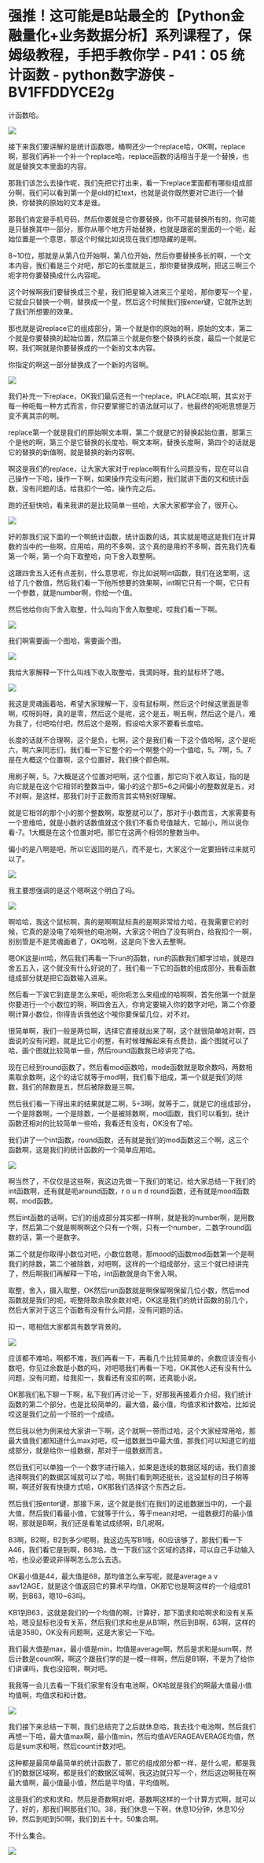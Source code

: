 # 强推！这可能是B站最全的【Python金融量化+业务数据分析】系列课程了，保姆级教程，手把手教你学 - P41：05 统计函数 - python数字游侠 - BV1FFDDYCE2g

计函数哈。

![](img/ad8093229973bcab45ec659c1949c76c_1.png)

接下来我们要讲解的是统计函数嗯，桶啊还少一个replace哈，OK啊，replace啊，那我们再补一个补一个replace哈，replace函数的话相当于是一个替换，也就是替换文本里面的内容。

那我们该怎么去操作呢，我们先把它打出来，看一下replace里面都有哪些组成部分啊，我们可以看到第一个是old的杠text，也就是说你既然要对它进行一个替换，你替换的原始的文本是谁。

那我们肯定是手机号码，然后你要就是它你要替换，你不可能替换所有的，你可能是只替换其中一部分，那你从哪个地方开始替换，也就是跟密的里面的一个呃，起始位置是一个意思，那这个时候比如说现在我们想隐藏的是啊。

8~10位，那就是从第八位开始啊，第八位开始，然后你要替换多长的啊，一个文本内容，我们看是三个对吧，那它的长度就是三，那你要替换成啊，把这三啊三个呃字符你要替换成什么内容呢。

这个时候啊我们要替换成三个星，我们把星输入进来三个星哈，那你要写一个星，它就会只替换一个啊，替换成一个星，然后这个时候我们按enter键，它就所达到了我们所想要的效果。

那也就是说replace它的组成部分，第一个就是你的原始的啊，原始的文本，第二个就是你要替换的起始位置，然后第三个就是你整个替换的长度，最后一个就是它啊，我们啊就是你要替换成的一个新的文本内容。

你指定的啊这一部分替换成了一个新的内容啊。

![](img/ad8093229973bcab45ec659c1949c76c_3.png)

我们补充一下replace，OK我们最后还有一个replace，IPLACE哈L啊，其实对于每一种呃每一种方式而言，你只要掌握它的语法就可以了，他最终的呃呃思想是万变不离其宗的啊。

replace第一个就是我们的原始啊文本啊，第二个就是它的替换起始位置，那第三个是他的啊，第三个是它替换的长度哈，啊文本啊，替换长度啊，第四个的话就是它的替换的新值啊，就是替换的新内容啊。

啊这是我们的replace，让大家大家对于replace啊有什么问题没有，现在可以自己操作一下哈，操作一下啊，如果操作完没有问题，我们就讲下面的文和统计函数，没有问题的话，给我扣个一哈，操作完之后。

跑的还挺快哈，看来我讲的是比较简单一些哈，大家大家都学会了，很开心。

![](img/ad8093229973bcab45ec659c1949c76c_5.png)

好的那我们说下面的一个啊统计函数，统计函数的话，其实就是嗯这是我们在计算数的当中的一些啊，应用哈，用的不多啊，这个真的是用的不多啊，首先我们先看第一个啊，第一个向下取整哈，向下舍入取整啊。

这跟四舍五入还有点差别，什么意思呢，你比如说啊int函数，我们在这里啊，这给了几个数值，然后我们看一下他所想要的效果啊，int啊它只有一个啊，它只有一个参数，就是number啊，你给一个值。

然后他给你向下舍入取整，什么叫向下舍入取整呢，哎我们看一下啊。

![](img/ad8093229973bcab45ec659c1949c76c_7.png)

我们啊需要画一个图哈，需要画个图。

![](img/ad8093229973bcab45ec659c1949c76c_9.png)

我给大家解释一下什么叫线下收入取整哈，我滴妈呀，我的鼠标坏了嗯。

![](img/ad8093229973bcab45ec659c1949c76c_11.png)

我这是灵魂画着哈，希望大家理解一下，没有鼠标啊，然后这个时候这里面是零啊，哎呀妈呀，真的是零，然后这个是呢，这个是五，啊五啊，然后这个是八，难为我了，付吧哈付吧，然后这个是啊，假设哈大家不要看长度哈。

长度的话就不合理啊，这个是负，七啊，这个是我们看一下这个值哈啊，这个是呃六，啊六来同志们，我们看一下它整个的一个啊整个的一个值哈，5。7啊，5。7是在大概这个位置啊，这个位置好，我们换个颜色啊。

用刷子啊，5。7大概是这个位置对吧啊，这个位置，那它向下收入取证，指的是向它就是在这个它相邻的整数当中，偏小的这个那5~6之间偏小的整数就是五，对不对啊，是这样，那我们对于正数而言其实特别好理解。

就是它相邻的那个小的那个整数啊，取整就可以了，那对于小数而言，大家需要有一个思维哈，就是小数的话数值就这个我们不看负号值越大，它越小，所以说你看-7。1大概是在这个位置对吧，那它在这两个相邻的整数当中。

偏小的是八啊是吧，所以它返回的是八，而不是七，大家这个一定要扭转过来就可以了。

![](img/ad8093229973bcab45ec659c1949c76c_13.png)

我主要想强调的是这个嗯啊这个明白了吗。

![](img/ad8093229973bcab45ec659c1949c76c_15.png)

啊哈哈，我这个鼠标啊，真的是啊啊鼠标真的是啊非常给力哈，在我需要它的时候，它真的是没电了哈啊他的电池啊，大家这个明白了没有明白，给我扣个一啊，别别管是不是灵魂画者了，OK哈啊，这是向下舍入去整啊。

嗯OK这是int哈，然后我们再看一下run的函数，run的函数我们都学过哈，就是四舍五五入，这个就没有什么好说的了，我们看一下它的函数的组成部分，我看函数组成部分就是把它函数输入进来。

然后看一下诶它到底是怎么来呃，呃你呃怎么来组成的哈啊啊，首先他第一个就是你要进行一个小数位的啊，啊四舍五入，你肯定要输入你的数字对吧，第二个你要啊计算小数位，你得告诉我他这个唉你要保留几位，对不对。

很简单啊，我们一般是两位啊，选择它直接就出来了啊，这个就很简单哈对啊，四面说的没有问题，就是比它小的整，有时候理解起来有点费劲，画个图就可以了哈，画个图就比较简单一些，然后round函数我已经讲完了哈。

现在已经到round函数了，然后看mod函数哈，mode函数就是取余数吗，两数相乘取余数啊，这个的话它就等于mod啊，我们看下组成，第一个就是我们的除数，我们的除数是五，然后被除数是三啊。

然后我们看一下得出来的结果就是二啊，5÷3啊，就等于二，就是它的组成部分，一个是除数啊，一个是除数，一个是被除数啊，mod函数，我们可以看到，统计函数还相对的比较简单一些哈，我看还有没有，OK没有了哈。

我们讲了一个int函数，round函数，还有就是我们的mod函数这三个啊，这三个函数啊，这是我们的统计函数的一个简单应用哈。



![](img/ad8093229973bcab45ec659c1949c76c_17.png)

啊当然了，不仅仅是这些啊，我这边先做一下我们的笔记，给大家总结一下我们的int函数啊，还有就是呃around函数，r o u n d round函数，还有就是mood函数啊，mod函数。

然后int函数的话啊，它们的组成部分其实都一样啊，就是我的number啊，是用数字，然后第二个就是啊啊啊这个只有一个啊，只有一个number，二数字round函数的话，第一个是数字。

第二个就是你取得小数位对吧，小数位数嗯，那mood的函数mod函数第一个是啊我们的除数，第二个被除数，对吧啊，这样的一个组成部分，这三个就已经讲完了，然后啊我们再解释一下哈，int函数就是向下舍入啊。

取整，舍入，摄入取整，OK然后run函数就是啊保留啊保留几位小数，然后mod函数就是我们的呃，呃整除取余取余数对吧，OK这是我们的统计函数的前几个，然后大家对于这三个函数有没有什么问题，没有问题的话。

扣一，嗯相信大家都具有数学背景的。

![](img/ad8093229973bcab45ec659c1949c76c_19.png)

应该都不难哈，啊都不难，我们再看一下，再看几个比较简单的，余数应该没有小数吧，你见过余数是小数的吗，对吧嗯我们再看一下哈，OK其他人还有没有什么问题，没有问题，给我扣一，我看还有没扣的啊，还真能小说。

OK那我们私下聊一下啊，私下我们再讨论一下，好那我再接着介介绍，我们统计函数的第二个部分，也是比较简单的，最大值，最小值，均值求和计数哈，比如说哎这是我们之前一个班的一个成绩。

然后我以他为例来给大家讲一下啊，这个就啊一带而过哈，这个大家经常用哈，那最大值我们都知道什么max对吧，哎一组数据当中最大值，那我们可以知道它的组成部分，就是给你一组数据，那对于一组数据而言。

然后我们可以单独一个一个数字进行输入，如果是连续的数据区域的话，我们直接选择啊我们的数据区域就可以了哈，啊我们看到啊还挺长，这没鼠标的日子稍等啊，啊还好我有快捷方式哈，OK那我们选择这个东西之后。

然后我们按enter键，那接下来，这个就是我们在我们的这组数据当中的，一个最大值，然后我们看最小值，它就等于什么，等于mean对吧，一组数据灯的最小值啊，那就是B啊，我们还是看笔试成绩啊，B几呢啊。

B3啊，B2啊，B2到多少呢啊，我这边先写B1哦，60应该够了，那我们看一下A46，我们看它是到啊，B63哈，改一下我们这个区域的选择，可以自己手动输入哈，也没必要说非得啊怎么怎么去选。

OK最小值是44，最大值是68，那均值怎么来写呢，就是average a v aav12AGE，就是这个值返回它的算术平均值，OK那它也是啊这样的一个组成B1啊，到B63，嗯10~63吗。

KB1到B63，这就是我们的一个均值的啊，计算好，那下面求和哈啊求和没有关系哈，嗯没鼠标也没有关系，然后我们求和也是从B1啊，然后到B啊，63啊，这样的话是3580，OK没有问题啊，这是大家记一下哈。

我们最大值是max，最小值是min，均值是average啊，然后是求和是sum啊，然后计数是count啊，啊这个跟我们学的是一模一样啊，然后是B1啊，不是为了给你们讲课吗，我也没招啊，啊对吧。

我我等一会儿去看一下我们家里有没有电池啊，OK哈就是我们的啊最大值最小值均值啊，均值求和和计数。

![](img/ad8093229973bcab45ec659c1949c76c_21.png)

我们接下来总结一下啊，我们总结完了之后就休息哈，我去找个电池啊，然后我们再想一下哈，最大值max啊，最小值min，然后均值AVERAGEAVERAGE均值，然后是sum求和啊，然后count计数对吧。

这种都是最简单最简单的统计函数了，那它的组成部分都一样，是什么呢，都是我们的数据区域啊，都是我们的数据区域啊，我这边就只写一个，然后这边啊我在啊最大值啊，最小值最小值，然后是平均值，平均值啊。

这是我们的求和求和，然后是奇数啊对吧，基数啊这样的一个计算方式啊，就可以了，好的，那我们啊那我们10。38，我们休息一下啊，休息10分钟，休息10分钟，然后到呃到50啊，我们到五十十。50集合啊。

不什么集合。

![](img/ad8093229973bcab45ec659c1949c76c_23.png)